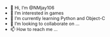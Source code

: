 - 👋 Hi, I’m @NMjay106
- 👀 I’m interested in games
- 🌱 I’m currently learning Python and Object-C
- 💞️ I’m looking to collaborate on ...
- 📫 How to reach me ...

<!---
NMjay106/NMjay106 is a ✨ special ✨ repository because its `README.md` (this file) appears on your GitHub profile.
You can click the Preview link to take a look at your changes.
--->
